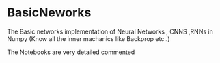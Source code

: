 # BasicNeworks
The Basic networks implementation of Neural Networks , CNNS ,RNNs in Numpy (Know all the inner machanics like Backprop etc..)

The Notebooks are very detailed commented 
